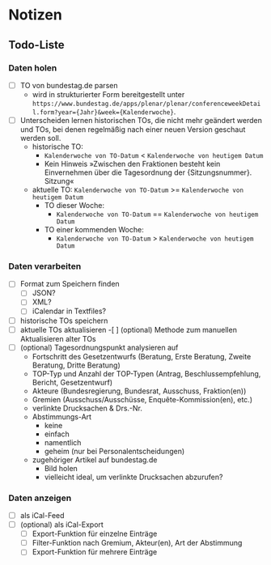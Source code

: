 Notizen
=======

Todo-Liste
----------

### Daten holen
- [ ] TO von bundestag.de parsen
	- wird in strukturierter Form bereitgestellt unter `https://www.bundestag.de/apps/plenar/plenar/conferenceweekDetail.form?year={Jahr}&week={Kalenderwoche}`.
- [ ] Unterscheiden lernen historischen TOs, die nicht mehr geändert werden und TOs, bei denen regelmäßig nach einer neuen Version geschaut werden soll.
	- historische TO:
		- `Kalenderwoche von TO-Datum` < `Kalenderwoche von heutigem Datum`
		- Kein Hinweis »Zwischen den Fraktionen besteht kein Einvernehmen über die Tagesordnung der {Sitzungsnummer}. Sitzung«
	- aktuelle TO: `Kalenderwoche von TO-Datum` >= `Kalenderwoche von heutigem Datum`
		- TO dieser Woche:
			- `Kalenderwoche von TO-Datum` == `Kalenderwoche von heutigem Datum`
		- TO einer kommenden Woche:
			- `Kalenderwoche von TO-Datum` > `Kalenderwoche von heutigem Datum`

### Daten verarbeiten
- [ ] Format zum Speichern finden
	- [ ] JSON?
	- [ ] XML?
	- [ ] iCalendar in Textfiles?
- [ ] historische TOs speichern
- [ ] aktuelle TOs aktualisieren
-[ ] \(optional) Methode zum manuellen Aktualisieren alter TOs
- [ ] \(optional) Tagesordnungspunkt analysieren auf
	- Fortschritt des Gesetzentwurfs (Beratung, Erste Beratung, Zweite Beratung, Dritte Beratung)
	- TOP-Typ und Anzahl der TOP-Typen (Antrag, Beschlussempfehlung, Bericht, Gesetzentwurf)
	- Akteure (Bundesregierung, Bundesrat, Ausschuss, Fraktion(en))
	- Gremien (Ausschuss/Ausschüsse, Enquête-Kommission(en), etc.)
	- verlinkte Drucksachen & Drs.-Nr.
	- Abstimmungs-Art
		- keine
		- einfach
		- namentlich
		- geheim (nur bei Personalentscheidungen)
	- zugehöriger Artikel auf bundestag.de
		- Bild holen
		- vielleicht ideal, um verlinkte Drucksachen abzurufen?


### Daten anzeigen
- [ ] als iCal-Feed
- [ ] \(optional) als iCal-Export
	- [ ] Export-Funktion für einzelne Einträge
	- [ ] Filter-Funktion nach Gremium, Akteur(en), Art der Abstimmung
	- [ ] Export-Funktion für mehrere Einträge